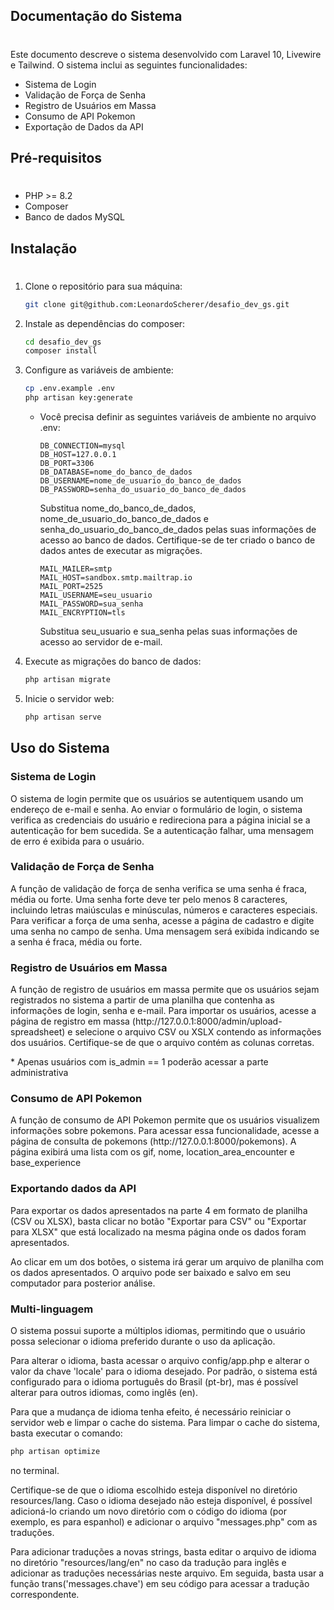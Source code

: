 ## Documentação do Sistema
#
<p>Este documento descreve o sistema desenvolvido com Laravel 10, Livewire e Tailwind. O sistema inclui as seguintes funcionalidades:</p>


<ul>
    <li>Sistema de Login</li>
    <li>Validação de Força de Senha</li>
    <li>Registro de Usuários em Massa</li>
    <li>Consumo de API Pokemon</li>
    <li>Exportação de Dados da API</li>
</ul>

## Pré-requisitos
#
<ul>
    <li>PHP >= 8.2</li>
    <li>Composer</li>
    <li>Banco de dados MySQL</li>
</ul>

## Instalação
#
<ol>
    <li>Clone o repositório para sua máquina:</li>

```bash 
git clone git@github.com:LeonardoScherer/desafio_dev_gs.git
```

<li>Instale as dependências do composer:</li>

```bash 
cd desafio_dev_gs
composer install
```

<li>Configure as variáveis de ambiente:</li>

```bash 
cp .env.example .env
php artisan key:generate
```
<ul>
<li>Você precisa definir as seguintes variáveis de ambiente no arquivo .env:</li>

```env 
DB_CONNECTION=mysql
DB_HOST=127.0.0.1
DB_PORT=3306
DB_DATABASE=nome_do_banco_de_dados
DB_USERNAME=nome_de_usuario_do_banco_de_dados
DB_PASSWORD=senha_do_usuario_do_banco_de_dados
``` 

<p>Substitua nome_do_banco_de_dados, nome_de_usuario_do_banco_de_dados e senha_do_usuario_do_banco_de_dados pelas suas informações de acesso ao banco de dados. Certifique-se de ter criado o banco de dados antes de executar as migrações.</p>

```env 
MAIL_MAILER=smtp
MAIL_HOST=sandbox.smtp.mailtrap.io
MAIL_PORT=2525
MAIL_USERNAME=seu_usuario
MAIL_PASSWORD=sua_senha
MAIL_ENCRYPTION=tls
``` 
<p>Substitua seu_usuario e sua_senha pelas suas informações de acesso ao servidor de e-mail.</p>
</ul>

<li>Execute as migrações do banco de dados:</li>

```bash
php artisan migrate
```

<li>Inicie o servidor web:</li>

```bash
php artisan serve
```

</ol>

## Uso do Sistema
### Sistema de Login

<p>O sistema de login permite que os usuários se autentiquem usando um endereço de e-mail e senha. Ao enviar o formulário de login, o sistema verifica as credenciais do usuário e redireciona para a página inicial se a autenticação for bem sucedida. Se a autenticação falhar, uma mensagem de erro é exibida para o usuário.</p>

### Validação de Força de Senha
<p>A função de validação de força de senha verifica se uma senha é fraca, média ou forte. Uma senha forte deve ter pelo menos 8 caracteres, incluindo letras maiúsculas e minúsculas, números e caracteres especiais. Para verificar a força de uma senha, acesse a página de cadastro e digite uma senha no campo de senha. Uma mensagem será exibida indicando se a senha é fraca, média ou forte.</p>

### Registro de Usuários em Massa

<p>A função de registro de usuários em massa permite que os usuários sejam registrados no sistema a partir de uma planilha que contenha as informações de login, senha e e-mail. Para importar os usuários, acesse a página de registro em massa (http://127.0.0.1:8000/admin/upload-spreadsheet) e selecione o arquivo CSV ou XSLX contendo as informações dos usuários. Certifique-se de que o arquivo contém as colunas corretas.
</p>
<p>* Apenas usuários com is_admin == 1 poderão acessar a parte administrativa</p>

### Consumo de API Pokemon
<p>A função de consumo de API Pokemon permite que os usuários visualizem informações sobre pokemons. Para acessar essa funcionalidade, acesse a página de consulta de pokemons (http://127.0.0.1:8000/pokemons). A página exibirá uma lista com os gif, nome, location_area_encounter e base_experience</p>

### Exportando dados da API
<p>Para exportar os dados apresentados na parte 4 em formato de planilha (CSV ou XLSX), basta clicar no botão "Exportar para CSV" ou "Exportar para XLSX" que está localizado na mesma página onde os dados foram apresentados.</p>

<p>
Ao clicar em um dos botões, o sistema irá gerar um arquivo de planilha com os dados apresentados. O arquivo pode ser baixado e salvo em seu computador para posterior análise.
</p>

### Multi-linguagem
<p>O sistema possui suporte a múltiplos idiomas, permitindo que o usuário possa selecionar o idioma preferido durante o uso da aplicação.

Para alterar o idioma, basta acessar o arquivo config/app.php e alterar o valor da chave 'locale' para o idioma desejado. Por padrão, o sistema está configurado para o idioma português do Brasil (pt-br), mas é possível alterar para outros idiomas, como inglês (en).

Para que a mudança de idioma tenha efeito, é necessário reiniciar o servidor web e limpar o cache do sistema. Para limpar o cache do sistema, basta executar o comando:

```bash
php artisan optimize
```
no terminal. </p>
<p>
Certifique-se de que o idioma escolhido esteja disponível no diretório resources/lang. Caso o idioma desejado não esteja disponível, é possível adicioná-lo criando um novo diretório com o código do idioma (por exemplo, es para espanhol) e adicionar o arquivo "messages.php" com as traduções.

Para adicionar traduções a novas strings, basta editar o arquivo de idioma no diretório "resources/lang/en" no caso da tradução para inglês e adicionar as traduções necessárias neste arquivo. Em seguida, basta usar a função trans('messages.chave') em seu código para acessar a tradução correspondente.
</p>
